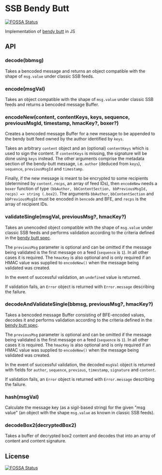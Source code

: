 # SSB Bendy Butt
[![FOSSA Status](https://app.fossa.com/api/projects/git%2Bgithub.com%2Fssb-ngi-pointer%2Fssb-bendy-butt.svg?type=shield)](https://app.fossa.com/projects/git%2Bgithub.com%2Fssb-ngi-pointer%2Fssb-bendy-butt?ref=badge_shield)


Implementation of [bendy butt] in JS

## API

### decode(bbmsg)

Takes a bencoded message and returns an object compatible with the shape of
`msg.value` under classic SSB feeds.

### encode(msgVal)

Takes an object compatible with the shape of `msg.value` under classic SSB feeds
and returns a bencoded message Buffer.

### encodeNew(content, contentKeys, keys, sequence, previousMsgId, timestamp, hmacKey?, boxer?)

Creates a bencoded message Buffer for a new message to be appended to the bendy
butt feed owned by the author identified by `keys`.

Takes an arbitrary `content` object and an (optional) `contentKeys` which is
used to sign the content. If `contentKeys` is missing, the signature will be
done using `keys` instead. The other arguments comprise the metadata section of
the bendy-butt message, i.e. `author` (deduced from `keys`), `sequence`,
`previousMsgId` and `timestamp`.

Finally, if the new message is meant to be encrypted to some recipients
(determined by `content.recps`, an array of feed IDs), then `encodeNew` needs a
`boxer` function of type `(bbAuthor, bbContentSection, bbPreviousMsgId, recps) => string (.box2)`.
The arguments `bbAuthor`, `bbContentSection` and `bbPreviousMsgId` must be
encoded in `bencode` and BFE, and `recps` is the array of recipient IDs.

### validateSingle(msgVal, previousMsg?, hmacKey?)

Takes an unencoded object compatible with the shape of `msg.value` under classic SSB feeds and performs validation according to the criteria defined in the [bendy butt spec](https://github.com/ssb-ngi-pointer/bendy-butt-spec#specification).

The `previousMsg` parameter is optional and can be omitted if the message being validated is the first message on a feed (`sequence` is `1`). In all other cases it is required. The `hmacKey` is also optional and is only required if an HMAC value was supplied to `encodeNew()` when the message being validated was created.

In the event of successful validation, an `undefined` value is returned.

If validation fails, an `Error` object is returned with `Error.message` describing the failure.

### decodeAndValidateSingle(bbmsg, previousMsg?, hmacKey?)

Takes a bencoded message Buffer consisting of BFE-encoded values, decodes it and performs validation according to the criteria defined in the [bendy butt spec](https://github.com/ssb-ngi-pointer/bendy-butt-spec#specification).

The `previousMsg` parameter is optional and can be omitted if the message being validated is the first message on a feed (`sequence` is `1`). In all other cases it is required. The `hmacKey` is also optional and is only required if an HMAC value was supplied to `encodeNew()` when the message being validated was created.

In the event of successful validation, the decoded `msgVal` object is returned with fields for `author`, `sequence`, `previous`, `timestamp`, `signature` and `content`.

If validation fails, an `Error` object is returned with `Error.message` describing the failure.

### hash(msgVal)

Calculate the message key (as a sigil-based string) for the given "msg value"
(an object with the shape `msg.value` as known in classic SSB feeds).

### decodeBox2(decryptedBox2)

Takes a buffer of decrypted box2 content and decodes that into an
array of content and content signature.


[bendy butt]: https://github.com/ssb-ngi-pointer/bendy-butt-spec


## License
[![FOSSA Status](https://app.fossa.com/api/projects/git%2Bgithub.com%2Fssb-ngi-pointer%2Fssb-bendy-butt.svg?type=large)](https://app.fossa.com/projects/git%2Bgithub.com%2Fssb-ngi-pointer%2Fssb-bendy-butt?ref=badge_large)